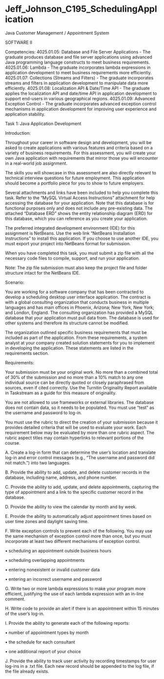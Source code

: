# Jeff_Johnson_C195_SchedulingApplication
Java Customer Management / Appointment System


SOFTWARE II

Competencies:
4025.01.05: Database and File Server Applications - The graduate produces database and file server applications using advanced Java programming language constructs to meet business requirements.
4025.01.06: Lambda - The graduate incorporates lambda expressions in application development to meet business requirements more efficiently.
4025.01.07: Collections (Streams and Filters) - The graduate incorporates streams and filters in application development to manipulate data more efficiently.
4025.01.08: Localization API & Date/Time API - The graduate applies the localization API and date/time API in application development to support end-users in various geographical regions.
4025.01.09: Advanced Exception Control - The graduate incorporates advanced exception control mechanisms in application development for improving user experience and application stability.

Task 1: Java Application Development

Introduction:

Throughout your career in software design and development, you will be asked to create applications with various features and criteria based on a variety of business requirements. For this assessment, you will create your own Java application with requirements that mirror those you will encounter in a real-world job assignment.

The skills you will showcase in this assessment are also directly relevant to technical interview questions for future employment. This application should become a portfolio piece for you to show to future employers.

Several attachments and links have been included to help you complete this task. Refer to the “MySQL Virtual Access Instructions” attachment for help accessing the database for your application. Note that this database is for functional purposes only and does not include any pre-existing data. The attached “Database ERD” shows the entity relationship diagram (ERD) for this database, which you can reference as you create your application.

The preferred integrated development environment (IDE) for this assignment is NetBeans. Use the web link “NetBeans Installation Instructions” to install this application. If you choose to use another IDE, you must export your project into NetBeans format for submission. 

When you have completed this task, you must submit a zip file with all the necessary code files to compile, support, and run your application.

Note: The zip file submission must also keep the project file and folder structure intact for the NetBeans IDE.

Scenario:

You are working for a software company that has been contracted to develop a scheduling desktop user interface application. The contract is with a global consulting organization that conducts business in multiple languages and has main offices in Phoenix, Arizona; New York, New York; and London, England. The consulting organization has provided a MySQL database that your application must pull data from. The database is used for other systems and therefore its structure cannot be modified.

The organization outlined specific business requirements that must be included as part of the application. From these requirements, a system analyst at your company created solution statements for you to implement in developing the application. These statements are listed in the requirements section.

Requirements:

Your submission must be your original work. No more than a combined total of 30% of the submission and no more than a 10% match to any one individual source can be directly quoted or closely paraphrased from sources, even if cited correctly. Use the Turnitin Originality Report available in Taskstream as a guide for this measure of originality.

You are not allowed to use frameworks or external libraries. The database does not contain data, so it needs to be populated. You must use “test” as the username and password to log-in.

You must use the rubric to direct the creation of your submission because it provides detailed criteria that will be used to evaluate your work. Each requirement below may be evaluated by more than one rubric aspect. The rubric aspect titles may contain hyperlinks to relevant portions of the course.
 

A.  Create a log-in form that can determine the user’s location and translate log-in and error control messages (e.g., “The username and password did not match.”) into two languages.
 

B.  Provide the ability to add, update, and delete customer records in the database, including name, address, and phone number.
 

C.  Provide the ability to add, update, and delete appointments, capturing the type of appointment and a link to the specific customer record in the database.
 

D.  Provide the ability to view the calendar by month and by week.
 

E.  Provide the ability to automatically adjust appointment times based on user time zones and daylight saving time.
 

F.  Write exception controls to prevent each of the following. You may use the same mechanism of exception control more than once, but you must incorporate at least two different mechanisms of exception control.

•   scheduling an appointment outside business hours

•   scheduling overlapping appointments

•   entering nonexistent or invalid customer data

•   entering an incorrect username and password
 

G.  Write two or more lambda expressions to make your program more efficient, justifying the use of each lambda expression with an in-line comment.
 

H.  Write code to provide an alert if there is an appointment within 15 minutes of the user’s log-in.
 

I.  Provide the ability to generate each of the following reports:

•   number of appointment types by month

•   the schedule for each consultant

•   one additional report of your choice
 

J.  Provide the ability to track user activity by recording timestamps for user log-ins in a .txt file. Each new record should be appended to the log file, if the file already exists.
